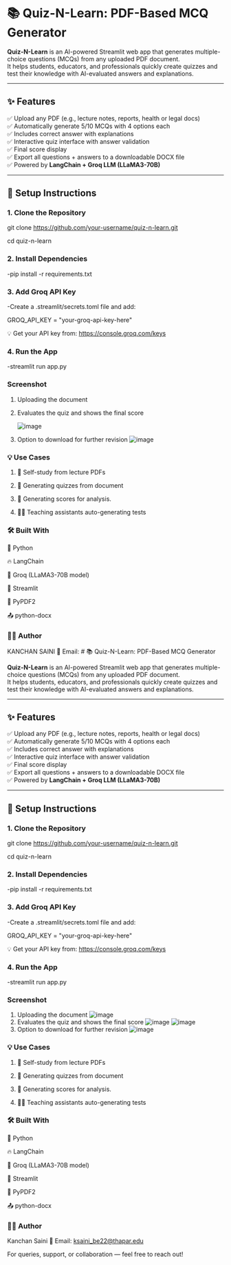 # 📚 Quiz-N-Learn: PDF-Based MCQ Generator

**Quiz-N-Learn** is an AI-powered Streamlit web app that generates multiple-choice questions (MCQs) from any uploaded PDF document.  
It helps students, educators, and professionals quickly create quizzes and test their knowledge with AI-evaluated answers and explanations.

---

## ✨ Features

✅ Upload any PDF (e.g., lecture notes, reports, health or legal docs)  
✅ Automatically generate 5/10 MCQs with 4 options each  
✅ Includes correct answer with explanations  
✅ Interactive quiz interface with answer validation  
✅ Final score display  
✅ Export all questions + answers to a downloadable DOCX file  
✅ Powered by **LangChain + Groq LLM (LLaMA3-70B)**

---

## 🔧 Setup Instructions

### 1. Clone the Repository
   git clone https://github.com/your-username/quiz-n-learn.git
   
   cd quiz-n-learn
### 2. Install Dependencies

 -pip install -r requirements.txt
### 3. Add Groq API Key

 -Create a .streamlit/secrets.toml file and add:

GROQ_API_KEY = "your-groq-api-key-here"

💡 Get your API key from: https://console.groq.com/keys

### 4. Run the App

 -streamlit run app.py



### Screenshot
1) Uploading the document
2) Evaluates the quiz and shows the final score
   
   ![image](https://github.com/user-attachments/assets/318dfc68-8aab-4d91-9d7b-ceff192cd41e)
3) Option to download for further revision
   ![image](https://github.com/user-attachments/assets/43bab416-d00f-4c0b-baa2-c95014fd85be)



### 💡 Use Cases
1. 📖 Self-study from lecture PDFs 

2. 🏥 Generating quizzes from document


3. 📑 Generating scores for analysis.
   
4. 👨‍🏫 Teaching assistants auto-generating tests


### 🛠 Built With
🐍 Python

🔥 LangChain

🤖 Groq (LLaMA3-70B model)

🧠 Streamlit

📄 PyPDF2

📤 python-docx

### 👩‍💻 Author
KANCHAN SAINI
📧 Email: # 📚 Quiz-N-Learn: PDF-Based MCQ Generator

**Quiz-N-Learn** is an AI-powered Streamlit web app that generates multiple-choice questions (MCQs) from any uploaded PDF document.  
It helps students, educators, and professionals quickly create quizzes and test their knowledge with AI-evaluated answers and explanations.

---

## ✨ Features

✅ Upload any PDF (e.g., lecture notes, reports, health or legal docs)  
✅ Automatically generate 5/10 MCQs with 4 options each  
✅ Includes correct answer with explanations  
✅ Interactive quiz interface with answer validation  
✅ Final score display  
✅ Export all questions + answers to a downloadable DOCX file  
✅ Powered by **LangChain + Groq LLM (LLaMA3-70B)**

---

## 🔧 Setup Instructions

### 1. Clone the Repository
   git clone https://github.com/your-username/quiz-n-learn.git
   
   cd quiz-n-learn
### 2. Install Dependencies

 -pip install -r requirements.txt
### 3. Add Groq API Key

 -Create a .streamlit/secrets.toml file and add:

GROQ_API_KEY = "your-groq-api-key-here"

💡 Get your API key from: https://console.groq.com/keys

### 4. Run the App

 -streamlit run app.py



### Screenshot
1) Uploading the document
   ![image](https://github.com/user-attachments/assets/76ee41f3-10ea-4871-9aa3-4e1884a0c09f)
2) Evaluates the quiz and shows the final score
   ![image](https://github.com/user-attachments/assets/8bfde1ca-41c8-42f6-b010-240c367114e5)
   ![image](https://github.com/user-attachments/assets/318dfc68-8aab-4d91-9d7b-ceff192cd41e)
3) Option to download for further revision
   ![image](https://github.com/user-attachments/assets/43bab416-d00f-4c0b-baa2-c95014fd85be)



### 💡 Use Cases
1. 📖 Self-study from lecture PDFs 

2. 🏥 Generating quizzes from document


3. 📑 Generating scores for analysis.
   
4. 👨‍🏫 Teaching assistants auto-generating tests


### 🛠 Built With
🐍 Python

🔥 LangChain

🤖 Groq (LLaMA3-70B model)

🧠 Streamlit

📄 PyPDF2

📤 python-docx

### 👩‍💻 Author
Kanchan Saini
📧 Email: ksaini_be22@thapar.edu

For queries, support, or collaboration — feel free to reach out!


